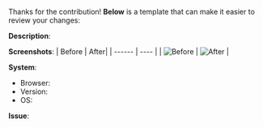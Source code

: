 Thanks for the contribution! **Below** is a template that can make it easier to review your changes:

**Description**:

**Screenshots**:
| Before | After|
| ------ | ---- |
| ![Before](https://placeholder.pics/svg/300) | ![After](https://placeholder.pics/svg/300) |

**System**:
* Browser:
* Version:
* OS:

**Issue**:
